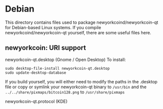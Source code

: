 
Debian
====================
This directory contains files used to package newyorkcoind/newyorkcoin-qt
for Debian-based Linux systems. If you compile newyorkcoind/newyorkcoin-qt yourself, there are some useful files here.

## newyorkcoin: URI support ##


newyorkcoin-qt.desktop  (Gnome / Open Desktop)
To install:

	sudo desktop-file-install newyorkcoin-qt.desktop
	sudo update-desktop-database

If you build yourself, you will either need to modify the paths in
the .desktop file or copy or symlink your newyorkcoin-qt binary to `/usr/bin`
and the `../../share/pixmaps/bitcoin128.png` to `/usr/share/pixmaps`

newyorkcoin-qt.protocol (KDE)

